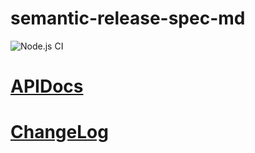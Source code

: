 semantic-release-spec-md
=============

![Node.js CI](https://github.com/michaelmccord/semantic-release-spec-md/workflows/Node.js%20CI/badge.svg)


# [APIDocs](APIDocs.md)

# [ChangeLog](CHANGELOG.md)
